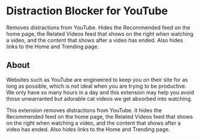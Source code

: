 # Distraction Blocker for YouTube

Removes distractions from YouTube. Hides the Recommended feed on the home page, the Related Videos feed that shows on 
the right when watching a video, and the content that shows after a video has ended. Also hides links to the Home and 
Trending page.

## About
Websites such as YouTube are engineered to keep you on their site for as long as possible, which is not ideal when you 
are trying to be productive. We only have so many hours in a day and this extension may help you avoid those unwarranted 
but adorable cat videos we get absorbed into watching.

This extension removes distractions from YouTube. It hides the Recommended feed on the home page, the Related Videos 
feed that shows on the right when watching a video, and the content that shows after a video has ended. Also hides links
to the Home and Trending page.
